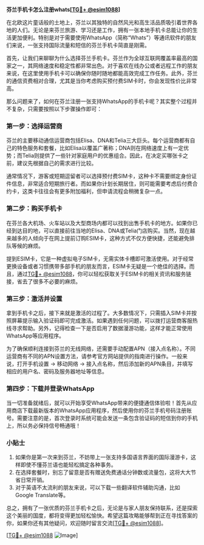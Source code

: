 **芬兰手机卡怎么注册whats[[TG💪+ @esim1088](https://t.me/s/esim1088)]**

在北欧这片童话般的土地上，芬兰以其独特的自然风光和高生活品质吸引着世界各地的人们。无论是来芬兰旅游、学习还是工作，拥有一张本地手机卡总能让你的生活更加便利。特别是对于需要使用WhatsApp（简称“Whats”）等通讯软件的朋友们来说，一张支持国际流量和短信的芬兰手机卡简直是刚需。

首先，让我们来聊聊为什么选择芬兰手机卡。芬兰作为全球互联网覆盖率最高的国家之一，其网络速度和稳定性都非常出色。对于喜欢在线办公或者远程工作的朋友来说，在这里使用手机卡可以确保你随时随地都能高效完成工作任务。此外，芬兰的通信资费相对合理，尤其是当你考虑购买预付费SIM卡时，你会发现性价比非常高。

那么问题来了，如何在芬兰注册一张支持WhatsApp的手机卡呢？其实整个过程并不复杂，只需要按照以下步骤操作即可：

### 第一步：选择运营商

芬兰的主要移动通信运营商包括Elisa、DNA和Telia三大巨头。每个运营商都有自己的特色服务和套餐，比如Elisa以覆盖广著称；DNA则在网络速度上有一定优势；而Telia则提供了一些针对家庭用户的优惠组合。因此，在决定买哪张卡之前，建议先根据自己的需求进行比较。

通常情况下，游客或短期逗留者可以选择预付费SIM卡，这种卡不需要绑定身份证件信息，非常适合短期旅行者。而如果你计划长期居住，则可能需要考虑后付费合约卡，这类卡往往会有更多附加福利，但申请流程会稍微复杂一点。

### 第二步：购买手机卡

在芬兰各大机场、火车站以及大型商场内都可以找到出售手机卡的地方。如果你已经到达目的地，可以直接前往当地的Elisa、DNA或Telia门店购买。当然，现在越来越多的人倾向于在网上提前订购ESIM卡，这种方式不仅方便快捷，还能避免排队等候的麻烦。

提到ESIM卡，它是一种虚拟电子SIM卡，无需实体卡槽即可激活使用。对于经常更换设备或者习惯携带多部手机的朋友而言，ESIM卡无疑是一个绝佳的选择。而且，通过[TG💪+ @esim1088](https://t.me/s/esim1088)，你可以轻松获取关于ESIM卡的相关资讯和服务链接，省去了很多不必要的麻烦。

### 第三步：激活并设置

拿到手机卡之后，接下来就是激活的过程了。大多数情况下，只需插入SIM卡并按照屏幕提示输入验证码即可完成激活。如果遇到任何问题，可以拨打运营商客服热线寻求帮助。另外，记得检查一下是否启用了数据漫游功能，这样才能正常使用WhatsApp等应用程序。

为了确保顺利连接到芬兰的无线网络，还需要手动配置APN（接入点名称）。不同运营商有不同的APN设置方法，请参考官方网站提供的指南进行操作。一般来说，打开手机设置 -> 移动网络 -> 接入点名称，然后添加新的APN条目，并填写相应的用户名、密码及服务器地址等信息。

### 第四步：下载并登录WhatsApp

当一切准备就绪后，就可以开始享受WhatsApp带来的便捷通信体验啦！首先从应用商店下载最新版本的WhatsApp应用程序，然后使用你的芬兰手机号码注册账号。需要注意的是，首次登录时系统可能会发送一条包含验证码的短信到你的手机上，所以务必保持信号畅通哦！

### 小贴士

1. 如果你是第一次来到芬兰，不妨带上一张支持多国语言界面的国际漫游卡，这样即使不懂芬兰语也能轻松搞定各种事务。
2. 在选择套餐时，别忘了留意是否有赠送免费通话分钟数或流量包，这将大大节省日常开销。
3. 对于英语不太流利的朋友来说，可以下载一些翻译软件辅助沟通，比如Google Translate等。

总之，拥有了一张优质的芬兰手机卡之后，无论是与家人朋友保持联系，还是探索这个美丽的国度，都将变得更加轻松愉快。希望这篇攻略能够帮到正在寻找答案的你，如果你还有其他疑问，欢迎随时留言交流[[TG💪+ @esim1088](https://t.me/s/esim1088)]。

[[TG💪+ @esim1088](https://t.me/s/esim1088) ![Image](https://i.postimg.cc/4NQfJmqS/Snipaste-2025-05-13-00-14-12.png)]